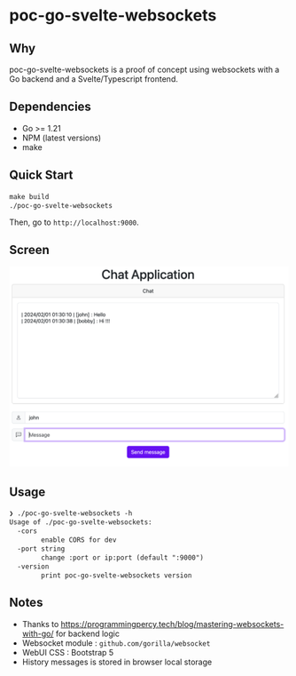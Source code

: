 # poc-go-svelte-websockets

## Why

poc-go-svelte-websockets is a proof of concept using websockets with a Go backend and a Svelte/Typescript frontend.

## Dependencies

* Go >= 1.21
* NPM (latest versions)
* make

## Quick Start

```
make build
./poc-go-svelte-websockets
```
Then, go to `http://localhost:9000`.

## Screen

![chat_img](assets/chat.png)

## Usage

```
❯ ./poc-go-svelte-websockets -h
Usage of ./poc-go-svelte-websockets:
  -cors
        enable CORS for dev
  -port string
        change :port or ip:port (default ":9000")
  -version
        print poc-go-svelte-websockets version
```

## Notes

* Thanks to https://programmingpercy.tech/blog/mastering-websockets-with-go/ for backend logic
* Websocket module : `github.com/gorilla/websocket`
* WebUI CSS : Bootstrap 5
* History messages is stored in browser local storage